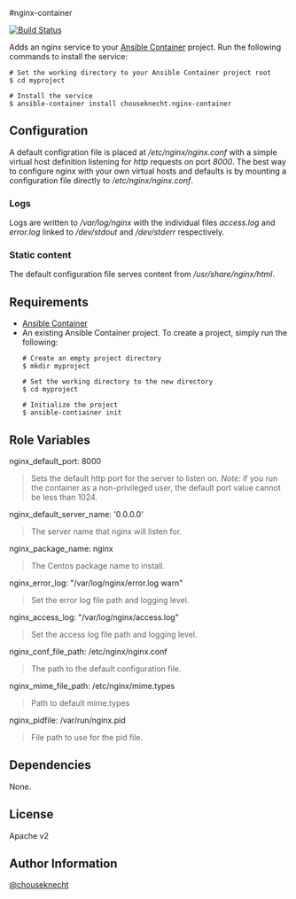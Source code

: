#nginx-container 

[![Build Status](https://travis-ci.org/chouseknecht/nginx-container.svg?branch=master)](https://travis-ci.org/chouseknecht/nginx-container)

Adds an nginx service to your [Ansible Container](https://github.com/ansible/ansible-container) project. Run the following commands
to install the service:

```
# Set the working directory to your Ansible Container project root
$ cd myproject

# Install the service
$ ansible-container install chouseknecht.nginx-container
```
## Configuration 

A default configration file is placed at */etc/nginx/nginx.conf* with a simple virtual host definition listening for *http* requests on port *8000*. The best way to 
configure nginx with your own virtual hosts and defaults is by mounting a configuration file directly to */etc/nginx/nginx.conf*.  

### Logs

Logs are written to */var/log/nginx* with the individual files *access.log* and *error.log* linked to */dev/stdout* and */dev/stderr* respectively.

### Static content

The default configuration file serves content from */usr/share/nginx/html*.

## Requirements

- [Ansible Container](https://github.com/ansible/ansible-container)
- An existing Ansible Container project. To create a project, simply run the following:
    ```
    # Create an empty project directory
    $ mkdir myproject

    # Set the working directory to the new directory
    $ cd myproject

    # Initialize the project
    $ ansible-contiainer init
    ```

## Role Variables

nginx_default_port: 8000
> Sets the default http port for the server to listen on. *Note:* if you run the container as a non-privileged user, the default port value cannot be less than 1024.

nginx_default_server_name: '0.0.0.0'
> The server name that nginx will listen for.

nginx_package_name: nginx
> The Centos package name to install.

nginx_error_log: "/var/log/nginx/error.log warn"
> Set the error log file path and logging level. 

nginx_access_log: "/var/log/nginx/access.log"
> Set the access log file path and logging level. 

nginx_conf_file_path: /etc/nginx/nginx.conf
> The path to the default configuration file. 

nginx_mime_file_path: /etc/nginx/mime.types
> Path to default mime.types

nginx_pidfile: /var/run/nginx.pid
> File path to use for the pid file.

## Dependencies

None.

## License

Apache v2

## Author Information

[@chouseknecht](https://github.com/chouseknecht)

